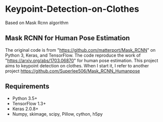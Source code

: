 # Keypoint-Detection-on-Clothes
Based on Mask Rcnn algorithm

Mask RCNN for Human Pose Estimation
-----------------------------------

The original code is from "https://github.com/matterport/Mask_RCNN" on Python 3, Keras, and TensorFlow. The code reproduce the work of "https://arxiv.org/abs/1703.06870" for human pose estimation.
This project aims to keypoint detection on clothes.
When I start it, I refer to another project https://github.com/Superlee506/Mask_RCNN_Humanpose

## Requirements
* Python 3.5+
* TensorFlow 1.3+
* Keras 2.0.8+
* Numpy, skimage, scipy, Pillow, cython, h5py




